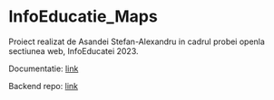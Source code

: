 # InfoEducatie_Maps

Proiect realizat de Asandei Stefan-Alexandru in cadrul probei openla sectiunea web, InfoEducatei 2023.

Documentatie: [link](/docs/documentatie.md)

Backend repo: [link](https://github.com/NikolaTesla13/remix-maps-backend)